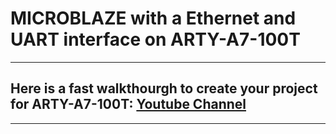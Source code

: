 # MICROBLAZE with a Ethernet and UART interface on ARTY-A7-100T
***
## Here is a fast walkthourgh to create your project for ARTY-A7-100T: [Youtube Channel](https://youtu.be/pxbmNsWoId8)
***
